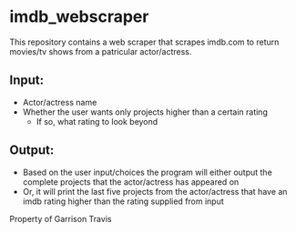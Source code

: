 # imdb_webscraper

This repository contains a web scraper that scrapes imdb.com to return movies/tv shows from a patricular actor/actress.

Input:
-----
 - Actor/actress name
 - Whether the user wants only projects higher than a certain rating
      - If so, what rating to look beyond
      
Output:
------
 - Based on the user input/choices the program will either output the complete projects that the actor/actress has appeared on
 - Or, it will print the last five projects from the actor/actress that have an imdb rating higher than the rating supplied from input
 
 Property of Garrison Travis
